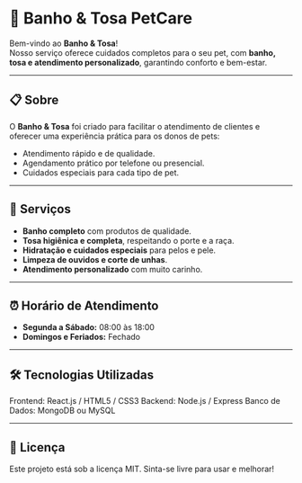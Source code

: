 # 🐾 Banho & Tosa PetCare

Bem-vindo ao **Banho & Tosa**!  
Nosso serviço oferece cuidados completos para o seu pet, com **banho, tosa e atendimento personalizado**, garantindo conforto e bem-estar.

---

## 📋 Sobre

O **Banho & Tosa** foi criado para facilitar o atendimento de clientes e oferecer uma experiência prática para os donos de pets:  
- Atendimento rápido e de qualidade.  
- Agendamento prático por telefone ou presencial.  
- Cuidados especiais para cada tipo de pet.  

---

## 🚀 Serviços

- **Banho completo** com produtos de qualidade.  
- **Tosa higiênica e completa**, respeitando o porte e a raça.  
- **Hidratação e cuidados especiais** para pelos e pele.  
- **Limpeza de ouvidos e corte de unhas**.  
- **Atendimento personalizado** com muito carinho.

---

## ⏰ Horário de Atendimento

- **Segunda a Sábado:** 08:00 às 18:00  
- **Domingos e Feriados:** Fechado  

---

## 🛠️ Tecnologias Utilizadas

Frontend: React.js / HTML5 / CSS3
Backend: Node.js / Express
Banco de Dados: MongoDB ou MySQL

---

## 📄 Licença
Este projeto está sob a licença MIT.
Sinta-se livre para usar e melhorar!


